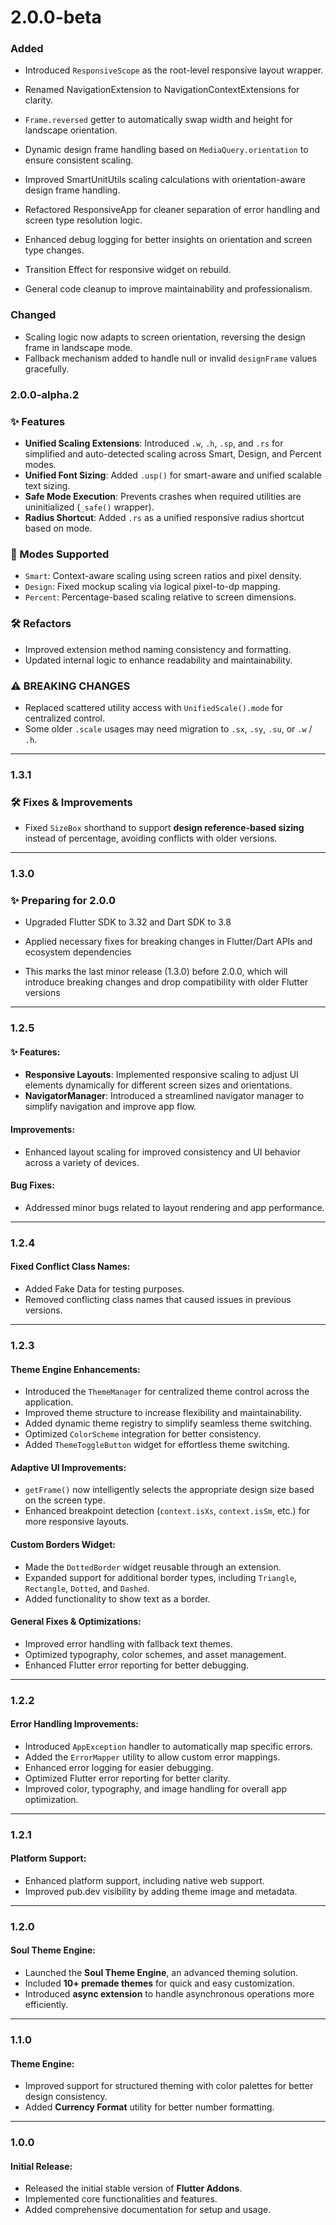 # 2.0.0-beta
### Added
- Introduced `ResponsiveScope` as the root-level responsive layout wrapper.
- Renamed NavigationExtension to NavigationContextExtensions for clarity.
- `Frame.reversed` getter to automatically swap width and height for landscape orientation.
- Dynamic design frame handling based on `MediaQuery.orientation` to ensure consistent scaling.
- Improved SmartUnitUtils scaling calculations with orientation-aware design frame handling.
- Refactored ResponsiveApp for cleaner separation of error handling and screen type resolution logic.
- Enhanced debug logging for better insights on orientation and screen type changes.

- Transition Effect for responsive widget on rebuild.

- General code cleanup to improve maintainability and professionalism.

### Changed
- Scaling logic now adapts to screen orientation, reversing the design frame in landscape mode.
- Fallback mechanism added to handle null or invalid `designFrame` values gracefully.


### 2.0.0-alpha.2

### ✨ Features

* **Unified Scaling Extensions**: Introduced `.w`, `.h`, `.sp`, and `.rs` for simplified and auto-detected scaling across Smart, Design, and Percent modes.
* **Unified Font Sizing**: Added `.usp()` for smart-aware and unified scalable text sizing.
* **Safe Mode Execution**: Prevents crashes when required utilities are uninitialized (`_safe()` wrapper).
* **Radius Shortcut**: Added `.rs` as a unified responsive radius shortcut based on mode.

### 🧠 Modes Supported

* `Smart`: Context-aware scaling using screen ratios and pixel density.
* `Design`: Fixed mockup scaling via logical pixel-to-dp mapping.
* `Percent`: Percentage-based scaling relative to screen dimensions.


### 🛠️ Refactors

* Improved extension method naming consistency and formatting.
* Updated internal logic to enhance readability and maintainability.

### ⚠️ BREAKING CHANGES

* Replaced scattered utility access with `UnifiedScale().mode` for centralized control.
* Some older `.scale` usages may need migration to `.sx`, `.sy`, `.su`, or `.w` / `.h`.

---
### 1.3.1

### 🛠 Fixes & Improvements

- Fixed `SizeBox` shorthand to support **design reference-based sizing** instead of percentage, avoiding conflicts with older versions.
----

### 1.3.0
### ✨ Preparing for 2.0.0

- Upgraded Flutter SDK to 3.32 and Dart SDK to 3.8

- Applied necessary fixes for breaking changes in Flutter/Dart APIs and ecosystem dependencies

- This marks the last minor release (1.3.0) before 2.0.0, which will introduce breaking changes and drop compatibility with older Flutter versions
 
---

### 1.2.5

#### ✨ Features:

* **Responsive Layouts**: Implemented responsive scaling to adjust UI elements dynamically for different screen sizes and orientations.
* **NavigatorManager**: Introduced a streamlined navigator manager to simplify navigation and improve app flow.

#### Improvements:

* Enhanced layout scaling for improved consistency and UI behavior across a variety of devices.

#### Bug Fixes:

* Addressed minor bugs related to layout rendering and app performance.


---

### 1.2.4

#### Fixed Conflict Class Names:

* Added Fake Data for testing purposes.
* Removed conflicting class names that caused issues in previous versions.

---

### 1.2.3

#### Theme Engine Enhancements:

* Introduced the `ThemeManager` for centralized theme control across the application.
* Improved theme structure to increase flexibility and maintainability.
* Added dynamic theme registry to simplify seamless theme switching.
* Optimized `ColorScheme` integration for better consistency.
* Added `ThemeToggleButton` widget for effortless theme switching.

#### Adaptive UI Improvements:

* `getFrame()` now intelligently selects the appropriate design size based on the screen type.
* Enhanced breakpoint detection (`context.isXs`, `context.isSm`, etc.) for more responsive layouts.

#### Custom Borders Widget:

* Made the `DottedBorder` widget reusable through an extension.
* Expanded support for additional border types, including `Triangle`, `Rectangle`, `Dotted`, and `Dashed`.
* Added functionality to show text as a border.

#### General Fixes & Optimizations:

* Improved error handling with fallback text themes.
* Optimized typography, color schemes, and asset management.
* Enhanced Flutter error reporting for better debugging.

---

### 1.2.2

#### Error Handling Improvements:

* Introduced `AppException` handler to automatically map specific errors.
* Added the `ErrorMapper` utility to allow custom error mappings.
* Enhanced error logging for easier debugging.
* Optimized Flutter error reporting for better clarity.
* Improved color, typography, and image handling for overall app optimization.

---

### 1.2.1

#### Platform Support:

* Enhanced platform support, including native web support.
* Improved pub.dev visibility by adding theme image and metadata.

---

### 1.2.0

#### Soul Theme Engine:

* Launched the **Soul Theme Engine**, an advanced theming solution.
* Included **10+ premade themes** for quick and easy customization.
* Introduced **async extension** to handle asynchronous operations more efficiently.

---

### 1.1.0

#### Theme Engine:

* Improved support for structured theming with color palettes for better design consistency.
* Added **Currency Format** utility for better number formatting.

---

### 1.0.0

#### Initial Release:

* Released the initial stable version of **Flutter Addons**.
* Implemented core functionalities and features.
* Added comprehensive documentation for setup and usage.

